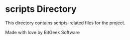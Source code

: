 # scripts Directory

This directory contains scripts-related files for the project.

Made with love by BitGeek Software
